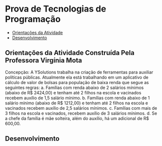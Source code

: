 <h1> Prova de Tecnologias de Programação</h1>

* [Orientações da Atividade](#Orientações-da-Atividade-Construída-Pela-Professora-Virgínia-Mota)
* [Desenvolvimento](#Desenvolvimento)
<h2 name = Orientações-da-Atividade-Construída-Pela-Professora-Virgínia-Mota >Orientações da Atividade Construída Pela Professora Virgínia Mota</h2>

Concepção: A YSolutions trabalha na criação de ferramentas para auxiliar políticas
públicas. Atualmente ela está trabalhando em um aplicativo de cálculo de valor de
bolsas para população de baixa renda que segue as seguintes regras:
a. Famílias com renda abaixo de 2 salários mínimos (abaixo de R$ 2424,00) e
tenham até 2 filhos na escola e vacinados recebem auxílio de 1,5 salário
mínimo.
b. Famílias com renda abaixo de 1 salário mínimo (abaixo de R$ 1212,00) e
tenham até 2 filhos na escola e vacinados recebem auxílio de 2,5 salários
mínimos.
c. Famílias com mais de 3 filhos na escola e vacinados, recebem auxílio de 3
salários mínimos.
d. Se a chefe da família é mãe solteira, além do auxílio, há um adicional de R$
600,00.

<h2 name = Desenvolvimento>Desenvolvimento</h2>
